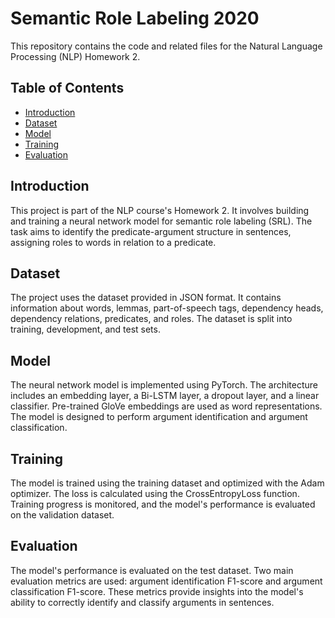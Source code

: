 # Semantic Role Labeling 2020

This repository contains the code and related files for the Natural Language Processing (NLP) Homework 2.

## Table of Contents

- [Introduction](#introduction)
- [Dataset](#dataset)
- [Model](#model)
- [Training](#training)
- [Evaluation](#evaluation)

## Introduction

This project is part of the NLP course's Homework 2. It involves building and training a neural network model for semantic role labeling (SRL). The task aims to identify the predicate-argument structure in sentences, assigning roles to words in relation to a predicate.

## Dataset

The project uses the dataset provided in JSON format. It contains information about words, lemmas, part-of-speech tags, dependency heads, dependency relations, predicates, and roles. The dataset is split into training, development, and test sets.

## Model

The neural network model is implemented using PyTorch. The architecture includes an embedding layer, a Bi-LSTM layer, a dropout layer, and a linear classifier. Pre-trained GloVe embeddings are used as word representations. The model is designed to perform argument identification and argument classification.

## Training

The model is trained using the training dataset and optimized with the Adam optimizer. The loss is calculated using the CrossEntropyLoss function. Training progress is monitored, and the model's performance is evaluated on the validation dataset.

## Evaluation

The model's performance is evaluated on the test dataset. Two main evaluation metrics are used: argument identification F1-score and argument classification F1-score. These metrics provide insights into the model's ability to correctly identify and classify arguments in sentences.
